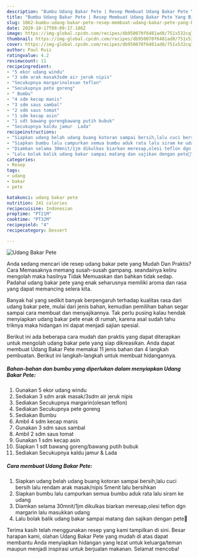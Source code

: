 ```yaml
---
description: "Bumbu Udang Bakar Pete | Resep Membuat Udang Bakar Pete Yang Bikin Ngiler"
title: "Bumbu Udang Bakar Pete | Resep Membuat Udang Bakar Pete Yang Bikin Ngiler"
slug: 1062-bumbu-udang-bakar-pete-resep-membuat-udang-bakar-pete-yang-bikin-ngiler
date: 2020-10-17T09:09:17.186Z
image: https://img-global.cpcdn.com/recipes/db950070f6481ad0/751x532cq70/udang-bakar-pete-foto-resep-utama.jpg
thumbnail: https://img-global.cpcdn.com/recipes/db950070f6481ad0/751x532cq70/udang-bakar-pete-foto-resep-utama.jpg
cover: https://img-global.cpcdn.com/recipes/db950070f6481ad0/751x532cq70/udang-bakar-pete-foto-resep-utama.jpg
author: Paul Ruiz
ratingvalue: 4.2
reviewcount: 11
recipeingredient:
- "5 ekor udang windu"
- "3 sdm arak masak3sdm air jeruk nipis"
- "Secukupnya margarinolesan teflon"
- "Secukupnya pete goreng"
- " Bumbu"
- "4 sdm kecap manis"
- "3 sdm saus sambal"
- "2 sdm saus tomat"
- "1 sdm kecap asin"
- "1 sdt bawang gorengbawang putih bubuk"
- "Secukupnya kaldu jamur  Lada"
recipeinstructions:
- "Siapkan udang belah udang buang kotoran sampai bersih,lalu cuci bersih lalu rendam arak masak/nipis 5menit lalu bersihkan"
- "Siapkan bumbu lalu campurkan semua bumbu aduk rata lalu siram ke udang"
- "Diamkan selama 30mnit/1jm dikulkas biarkan meresap,olesi teflon dgn margarin lalu masukkan udang"
- "Lalu bolak balik udang bakar sampai matang dan sajikan dengan pete💚"
categories:
- Resep
tags:
- udang
- bakar
- pete

katakunci: udang bakar pete 
nutrition: 241 calories
recipecuisine: Indonesian
preptime: "PT21M"
cooktime: "PT32M"
recipeyield: "4"
recipecategory: Dessert

---
```



![Udang Bakar Pete](https://img-global.cpcdn.com/recipes/db950070f6481ad0/751x532cq70/udang-bakar-pete-foto-resep-utama.jpg)

Anda sedang mencari ide resep udang bakar pete yang Mudah Dan Praktis? Cara Memasaknya memang susah-susah gampang. seandainya keliru mengolah maka hasilnya Tidak Memuaskan dan bahkan tidak sedap. Padahal udang bakar pete yang enak seharusnya memiliki aroma dan rasa yang dapat memancing selera kita.



Banyak hal yang sedikit banyak berpengaruh terhadap kualitas rasa dari udang bakar pete, mulai dari jenis bahan, kemudian pemilihan bahan segar sampai cara membuat dan menyajikannya. Tak perlu pusing kalau hendak menyiapkan udang bakar pete enak di rumah, karena asal sudah tahu triknya maka hidangan ini dapat menjadi sajian spesial.


Berikut ini ada beberapa cara mudah dan praktis yang dapat diterapkan untuk mengolah udang bakar pete yang siap dikreasikan. Anda dapat membuat Udang Bakar Pete memakai 11 jenis bahan dan 4 langkah pembuatan. Berikut ini langkah-langkah untuk membuat hidangannya.

<!--inarticleads1-->

##### Bahan-bahan dan bumbu yang diperlukan dalam menyiapkan Udang Bakar Pete:

1. Gunakan 5 ekor udang windu
1. Sediakan 3 sdm arak masak/3sdm air jeruk nipis
1. Sediakan Secukupnya margarin(olesan teflon)
1. Sediakan Secukupnya pete goreng
1. Sediakan  Bumbu
1. Ambil 4 sdm kecap manis
1. Gunakan 3 sdm saus sambal
1. Ambil 2 sdm saus tomat
1. Gunakan 1 sdm kecap asin
1. Siapkan 1 sdt bawang goreng/bawang putih bubuk
1. Sediakan Secukupnya kaldu jamur &amp; Lada




<!--inarticleads2-->

##### Cara membuat Udang Bakar Pete:

1. Siapkan udang belah udang buang kotoran sampai bersih,lalu cuci bersih lalu rendam arak masak/nipis 5menit lalu bersihkan
1. Siapkan bumbu lalu campurkan semua bumbu aduk rata lalu siram ke udang
1. Diamkan selama 30mnit/1jm dikulkas biarkan meresap,olesi teflon dgn margarin lalu masukkan udang
1. Lalu bolak balik udang bakar sampai matang dan sajikan dengan pete💚




Terima kasih telah menggunakan resep yang kami tampilkan di sini. Besar harapan kami, olahan Udang Bakar Pete yang mudah di atas dapat membantu Anda menyiapkan hidangan yang lezat untuk keluarga/teman maupun menjadi inspirasi untuk berjualan makanan. Selamat mencoba!
